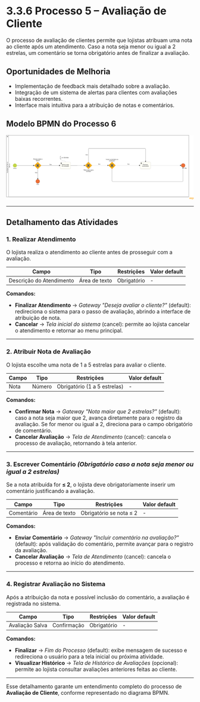 # 3.3.6 Processo 5 – Avaliação de Cliente 

O processo de avaliação de clientes permite que lojistas atribuam uma nota ao cliente após um atendimento. Caso a nota seja menor ou igual a 2 estrelas, um comentário se torna obrigatório antes de finalizar a avaliação. 

## Oportunidades de Melhoria 
- Implementação de feedback mais detalhado sobre a avaliação. 
- Integração de um sistema de alertas para clientes com avaliações baixas recorrentes. 
- Interface mais intuitiva para a atribuição de notas e comentários. 

## Modelo BPMN do Processo 6 
![Modelo BPMN do Processo 6](images/processoAvaliacaoLojista.png "Modelo BPMN do Processo 6.") 

---

## Detalhamento das Atividades 

### 1. Realizar Atendimento 
O lojista realiza o atendimento ao cliente antes de prosseguir com a avaliação. 

| **Campo**                | **Tipo**       | **Restrições** | **Valor default** |
|--------------------------|----------------|----------------|-------------------|
| Descrição do Atendimento | Área de texto  | Obrigatório    | -                 |

**Comandos:**  
- **Finalizar Atendimento** → *Gateway "Deseja avaliar o cliente?"* (default): redireciona o sistema para o passo de avaliação, abrindo a interface de atribuição de nota.  
- **Cancelar** → *Tela inicial do sistema* (cancel): permite ao lojista cancelar o atendimento e retornar ao menu principal.  

---

### 2. Atribuir Nota de Avaliação 
O lojista escolhe uma nota de 1 a 5 estrelas para avaliar o cliente. 

| **Campo** | **Tipo** | **Restrições**               | **Valor default** |
|----------|----------|------------------------------|-------------------|
| Nota     | Número   | Obrigatório (1 a 5 estrelas) | -                 |

**Comandos:**  
- **Confirmar Nota** → *Gateway "Nota maior que 2 estrelas?"* (default): caso a nota seja maior que 2, avança diretamente para o registro da avaliação. Se for menor ou igual a 2, direciona para o campo obrigatório de comentário.  
- **Cancelar Avaliação** → *Tela de Atendimento* (cancel): cancela o processo de avaliação, retornando à tela anterior.  

---

### 3. Escrever Comentário *(Obrigatório caso a nota seja menor ou igual a 2 estrelas)* 
Se a nota atribuída for **≤ 2**, o lojista deve obrigatoriamente inserir um comentário justificando a avaliação. 

| **Campo**  | **Tipo**      | **Restrições**                | **Valor default** |
|------------|---------------|-------------------------------|-------------------|
| Comentário | Área de texto | Obrigatório se nota ≤ 2       | -                 |

**Comandos:**  
- **Enviar Comentário** → *Gateway "Incluir comentário na avaliação?"* (default): após validação do comentário, permite avançar para o registro da avaliação.  
- **Cancelar Avaliação** → *Tela de Atendimento* (cancel): cancela o processo e retorna ao início do atendimento.  

---

### 4. Registrar Avaliação no Sistema 
Após a atribuição da nota e possível inclusão do comentário, a avaliação é registrada no sistema. 

| **Campo**        | **Tipo**      | **Restrições** | **Valor default** |
|------------------|---------------|----------------|-------------------|
| Avaliação Salva  | Confirmação   | Obrigatório    | -                 |

**Comandos:**  
- **Finalizar** → *Fim do Processo* (default): exibe mensagem de sucesso e redireciona o usuário para a tela inicial ou próxima atividade.  
- **Visualizar Histórico** → *Tela de Histórico de Avaliações* (opcional): permite ao lojista consultar avaliações anteriores feitas ao cliente.  

---

Esse detalhamento garante um entendimento completo do processo de **Avaliação de Cliente**, conforme representado no diagrama BPMN.
